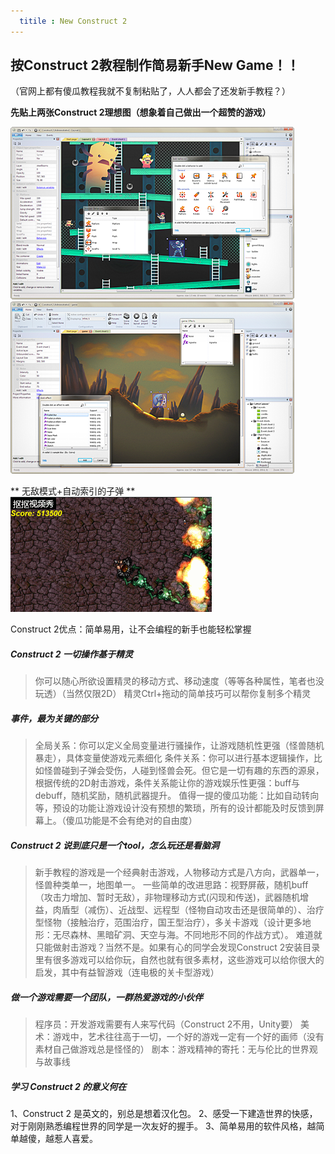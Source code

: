 ```yaml
---
  titile : New Construct 2
---
```

## 按Construct 2教程制作简易新手New Game！！

（官网上都有傻瓜教程我就不复制粘贴了，人人都会了还发新手教程？）

**先贴上两张Construct 2理想图（想象着自己做出一个超赞的游戏）**

![](https://raw.githubusercontent.com/zhangzhanbang/homework/gh-pages/images/construct%202.png)
![](https://raw.githubusercontent.com/zhangzhanbang/homework/gh-pages/images/cs2-01.png)

** 无敌模式+自动索引的子弹 **
![](https://raw.githubusercontent.com/zhangzhanbang/homework/gh-pages/images/aaa.gif)

Construct 2优点：简单易用，让不会编程的新手也能轻松掌握

##### Construct 2 一切操作基于精灵

>	你可以随心所欲设置精灵的移动方式、移动速度（等等各种属性，笔者也没玩透）（当然仅限2D）
>	精灵Ctrl+拖动的简单技巧可以帮你复制多个精灵

##### 事件，最为关键的部分

>	全局关系：你可以定义全局变量进行骚操作，让游戏随机性更强（怪兽随机暴走），具体变量使游戏元素细化
>	条件关系：你可以进行基本逻辑操作，比如怪兽碰到子弹会受伤，人碰到怪兽会死。但它是一切有趣的东西的源泉，根据传统的2D射击游戏，条件关系能让你的游戏娱乐性更强：buff与debuff，随机奖励，随机武器提升。
>	值得一提的傻瓜功能：比如自动转向等，预设的功能让游戏设计没有预想的繁琐，所有的设计都能及时反馈到屏幕上。（傻瓜功能是不会有绝对的自由度）

##### Construct 2 说到底只是一个tool，怎么玩还是看脑洞

>	新手教程的游戏是一个经典射击游戏，人物移动方式是八方向，武器单一，怪兽种类单一，地图单一。
>	一些简单的改进思路：视野屏蔽，随机buff（攻击力增加、暂时无敌），非物理移动方式(闪现和传送)，武器随机增益，肉盾型（减伤）、近战型、远程型（怪物自动攻击还是很简单的）、治疗型怪物（接触治疗，范围治疗，国王型治疗），多关卡游戏（设计更多地形：无尽森林、黑暗矿洞、天空与海。不同地形不同的作战方式）。
>	难道就只能做射击游戏？当然不是。如果有心的同学会发现Construct 2安装目录里有很多游戏可以给你玩，自然也就有很多素材，这些游戏可以给你很大的启发，其中有益智游戏（连电极的关卡型游戏）

##### 做一个游戏需要一个团队，一群热爱游戏的小伙伴
> 程序员：开发游戏需要有人来写代码（Construct 2不用，Unity要）
> 美术：游戏中，艺术往往高于一切，一个好的游戏一定有一个好的画师（没有素材自己做游戏总是怪怪的）
> 剧本：游戏精神的寄托：无与伦比的世界观与故事线

##### 学习 Construct 2 的意义何在
1、Construct 2 是英文的，别总是想着汉化包。
2、感受一下建造世界的快感，对于刚刚熟悉编程世界的同学是一次友好的握手。
3、简单易用的软件风格，越简单越傻，越惹人喜爱。
